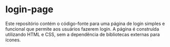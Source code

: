 # login-page
Este repositório contém o código-fonte para uma página de login simples e funcional que permite aos usuários fazerem login. A página é construída utilizando HTML e CSS, sem a dependência de bibliotecas externas para ícones.
